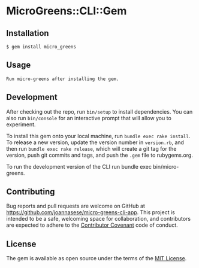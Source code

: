 # MicroGreens::CLI::Gem

## Installation

    $ gem install micro_greens

## Usage

    Run micro-greens after installing the gem.

## Development

After checking out the repo, run `bin/setup` to install dependencies. You can also run `bin/console` for an interactive prompt that will allow you to experiment.

To install this gem onto your local machine, run `bundle exec rake install`. To release a new version, update the version number in `version.rb`, and then run `bundle exec rake release`, which will create a git tag for the version, push git commits and tags, and push the `.gem` file to rubygems.org.

To run the development version of the CLI run bundle exec bin/micro-greens.

## Contributing

Bug reports and pull requests are welcome on GitHub at https://github.com/joannasese/micro-greens-cli-app. This project is intended to be a safe, welcoming space for collaboration, and contributors are expected to adhere to the [Contributor Covenant](http://contributor-covenant.org) code of conduct.


## License

The gem is available as open source under the terms of the [MIT License](http://opensource.org/licenses/MIT).

